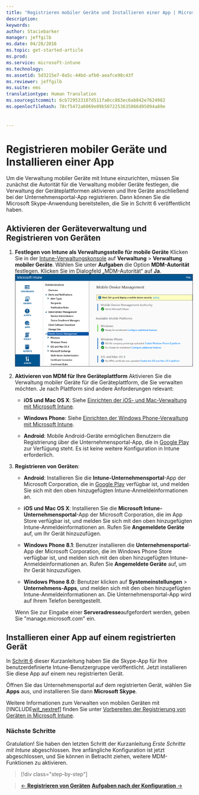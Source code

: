 ```yaml
---
title: "Registrieren mobiler Geräte und Installieren einer App | Microsoft Intune"
description: 
keywords: 
author: Staciebarker
manager: jeffgilb
ms.date: 04/28/2016
ms.topic: get-started-article
ms.prod: 
ms.service: microsoft-intune
ms.technology: 
ms.assetid: 5d3215e7-0a5c-44bd-afb0-aeafce98c43f
ms.reviewer: jeffgilb
ms.suite: ems
translationtype: Human Translation
ms.sourcegitcommit: 6cb729533107d511fa0cc863ec6ab842e7624982
ms.openlocfilehash: 78cf5472a6069e09b5072253635066d95094a89e


---
```


# Registrieren mobiler Geräte und Installieren einer App
Um die Verwaltung mobiler Geräte mit Intune einzurichten, müssen Sie zunächst die Autorität für die Verwaltung mobiler Geräte festlegen, die Verwaltung der Geräteplattformen aktivieren und Ihre Geräte anschließend bei der Unternehmensportal-App registrieren. Dann können Sie die Microsoft Skype-Anwendung bereitstellen, die Sie in Schritt 6 veröffentlicht haben.

## Aktivieren der Geräteverwaltung und Registrieren von Geräten

1.  **Festlegen von Intune als Verwaltungsstelle für mobile Geräte** Klicken Sie in der [Intune-Verwaltungskonsole](https://manage.microsoft.com/) auf **Verwaltung** > **Verwaltung mobiler Geräte**. Wählen Sie unter **Aufgaben** die Option **MDM-Autorität** festlegen.  Klicken Sie im Dialogfeld „MDM-Autorität“ auf **Ja**.
    ![Verwaltungskonsole – MDM auf „Intune“ festlegen](./media/mdmAuthority.png)

2.  **Aktivieren von MDM für Ihre Geräteplattform** Aktivieren Sie die Verwaltung mobiler Geräte für die Geräteplattform, die Sie verwalten möchten. Je nach Plattform sind andere Anforderungen relevant:

    -   **iOS und Mac OS X**: Siehe [Einrichten der iOS- und Mac-Verwaltung mit Microsoft Intune](/intune/deploy-use/set-up-ios-and-mac-management-with-microsoft-intune).

    -   **Windows Phone**: Siehe [Einrichten der Windows Phone-Verwaltung mit Microsoft Intune](/intune/deploy-use/set-up-windows-phone-management-with-microsoft-intune).

    -   **Android**: Mobile Android-Geräte ermöglichen Benutzern die Registrierung über die Unternehmensportal-App, die in [Google Play](https://play.google.com/store/apps/details?id=com.skype.raider) zur Verfügung steht. Es ist keine weitere Konfiguration in Intune erforderlich.

3.  **Registrieren von Geräten**:

    -   **Android**: Installieren Sie die **Intune-Unternehmensportal**-App der Microsoft Corporation, die in [Google Play](http://go.microsoft.com/fwlink/p/?LinkId=386612) verfügbar ist, und melden Sie sich mit den oben hinzugefügten Intune-Anmeldeinformationen an.

    -   **iOS und Mac OS X**: Installieren Sie die **Microsoft Intune-Unternehmensportal**-App der Microsoft Corporation, die im App Store verfügbar ist, und melden Sie sich mit den oben hinzugefügten Intune-Anmeldeinformationen an. Rufen Sie **Angemeldete Geräte** auf, um Ihr Gerät hinzuzufügen.

    -   **Windows Phone 8.1**: Benutzer installieren die **Unternehmensportal**-App der Microsoft Corporation, die im Windows Phone Store verfügbar ist, und melden sich mit den oben hinzugefügten Intune-Anmeldeinformationen an.  Rufen Sie **Angemeldete Geräte** auf, um Ihr Gerät hinzuzufügen.

    -   **Windows Phone 8.0**: Benutzer klicken auf **Systemeinstellungen** &gt; **Unternehmens-Apps**, und melden sich mit den oben hinzugefügten Intune-Anmeldeinformationen an. Die Unternehmensportal-App wird auf Ihrem Telefon bereitgestellt.

    Wenn Sie zur Eingabe einer **Serveradresse**aufgefordert werden, geben Sie "manage.microsoft.com" ein.

## Installieren einer App auf einem registrierten Gerät
In [Schritt 6](start-with-a-paid-subscription-to-microsoft-intune-step-6.md) dieser Kurzanleitung haben Sie die Skype-App für Ihre benutzerdefinierte Intune-Benutzergruppe veröffentlicht. Jetzt installieren Sie diese App auf einem neu registrierten Gerät.

Öffnen Sie das Unternehmensportal auf dem registrierten Gerät, wählen Sie **Apps** aus, und installieren Sie dann **Microsoft Skype**.

Weitere Informationen zum Verwalten von mobilen Geräten mit [!INCLUDE[wit_nextref](../includes/wit_nextref_md.md)] finden Sie unter [Vorbereiten der Registrierung von Geräten in Microsoft Intune](/intune/deploy-use/get-ready-to-enroll-devices-in-microsoft-intune).


### Nächste Schritte
Gratulation! Sie haben den letzten Schritt der Kurzanleitung *Erste Schritte mit Intune* abgeschlossen. Ihre anfängliche Konfiguration ist jetzt abgeschlossen, und Sie können in Betracht ziehen, weitere MDM-Funktionen zu aktivieren.

>[!div class="step-by-step"]

>[&larr; **Registrieren von Geräten**](.\start-with-a-paid-subscription-to-microsoft-intune-step-8.md)     [**Aufgaben nach der Konfiguration** &rarr;](.\post-configuration-tasks.md)  



<!--HONumber=Jun16_HO4-->


